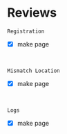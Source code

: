 # **Reviews**

`Registration`
- [x] make page

<br>

`Mismatch Location`
- [x] make page

<br>

`Logs`
- [x] make page

<br>

<br>
